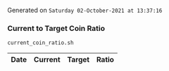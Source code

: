 Generated on `Saturday 02-October-2021 at 13:37:16`

### Current to Target Coin Ratio
`current_coin_ratio.sh`

Date|Current|Target|Ratio
---|---|---|---
